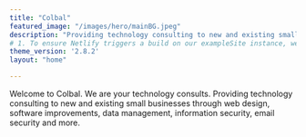 ```yaml
---
title: "Colbal"
featured_image: "/images/hero/mainBG.jpeg"
description: "Providing technology consulting to new and existing small businesses through web design, software improvements, data management and information security."
# 1. To ensure Netlify triggers a build on our exampleSite instance, we need to change a file in the exampleSite directory.
theme_version: '2.8.2'
layout: "home"

---
```

Welcome to Colbal. We are your technology consults. Providing technology consulting to new and existing small businesses through web design, software improvements, data management, information security, email security and more. 

